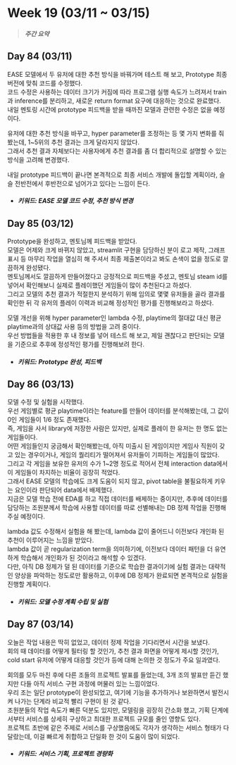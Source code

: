 Week 19 (03/11 ~ 03/15)
===
>  ##### 주간 요약
>  

Day 84 (03/11)
---
EASE 모델에서 두 유저에 대한 추천 방식을 바꿔가며 테스트 해 보고, Prototype 최종 버전에 맞춰 코드를 수정했다.  
코드 수정은 사용하는 데이터 크기가 커짐에 따라 프로그램 실행 속도가 느려져서 train과 inference를 분리하고, 새로운 return format 요구에 대응하는 것으로 완료했다.  
내일 멘토링 시간에 prototype 피드백을 받을 때까진 모델과 관련한 수정은 없을 예정이다.  

유저에 대한 추천 방식을 바꾸고, hyper parameter를 조정하는 등 몇 가지 변화를 줘 봤는데, 1~5위의 추천 결과는 크게 달라지지 않았다.  
그래서 추천 결과 자체보다는 사용자에게 추천 결과를 좀 더 합리적으로 설명할 수 있는 방식을 고려해 변경했다.  

내일 prototype 피드백이 끝나면 본격적으로 최종 서비스 개발에 돌입할 계획이라, 슬슬 전반전에서 후반전으로 넘어가고 있다는 느낌이 든다.  

+ ##### 키워드: EASE 모델 코드 수정, 추천 방식 변경

Day 85 (03/12)
---
Prototype을 완성하고, 멘토님께 피드백을 받았다.  
모델은 어제와 크게 바뀌지 않았고, streamlit 구현을 담당하신 분이 로고 제작, 그래프 표시 등 마무리 작업을 열심히 해 주셔서 최종 제출본이라고 봐도 손색이 없을 정도로 깔끔하게 완성됐다.  
멘토님께서도 깔끔하게 만들어졌다고 긍정적으로 피드백을 주셨고, 멘토님 steam id를 넣어서 확인해보니 실제로 플레이했던 게임들이 많이 추천된다고 하셨다.  
그리고 모델의 추천 결과가 적절한지 분석하기 위해 임의로 몇몇 유저들을 골라 결과를 확인한 뒤 각 유저의 플레이 이력과 비교해 정성적인 평가를 진행해보라고 하셨다.  

모델 개선을 위해 hyper parameter인 lambda 수정, playtime의 절대값 대신 평균 playtime과의 상대값 사용 등의 방법을 고려 중이다.  
우선 방법들을 적용한 후 내 정보를 넣어 테스트 해 보고, 제일 괜찮다고 판단되는 모델을 기준으로 추후에 정성적인 평가를 진행해보려 한다.  

+ ##### 키워드: Prototype 완성, 피드백

Day 86 (03/13)
---
모델 수정 및 실험을 시작했다.  
우선 게임별로 평균 playtime이라는 feature를 만들어 데이터를 분석해봤는데, 그 값이 0인 게임들이 1/6 정도 존재했다.  
즉, 게임을 사서 library에 저장한 사람은 있지만, 실제로 플레이 한 유저는 한 명도 없는 게임들이다.  
어떤 게임들인지 궁금해서 확인해봤는데, 아직 미출시 된 게임이지만 게임사 직원이 갖고 있는 경우이거나, 게임의 퀄리티가 떨어져서 유저들이 기피하는 게임들이 많았다.  
그리고 각 게임을 보유한 유저의 수가 1~2명 정도로 적어서 전체 interaction data에서 이 게임들이 차지하는 비율이 굉장히 적었다.  
그래서 EASE 모델의 학습에도 크게 도움이 되지 않고, pivot table을 불필요하게 키우는 요인이라 판단되어 data에서 배제했다.  
지금은 모델 학습 전에 EDA를 하고 직접 데이터를 배제하는 중이지만, 추후에 데이터를 담당하는 조원분께서 학습에 사용할 데이터를 따로 선별해내는 DB 정제 작업을 진행해주실 예정이다.  

lambda 값도 수정해서 실험을 해 봤는데, lambda 값이 줄어드니 이전보다 개인화 된 추천이 이루어지는 느낌을 받았다.  
lambda 값이 곧 regularization term을 의미하기에, 이전보다 데이터 패턴을 더 유연하게 학습해서 개인화가 된 것이라고 해석할 수 있겠다.  
다만, 아직 DB 정제가 덜 된 데이터를 기준으로 학습한 결과이기에 실험 결과는 대략적인 양상을 파악하는 정도로만 활용하고, 이후에 DB 정제가 완료되면 본격적으로 실험을 진행할 계획이다.  

+ ##### 키워드: 모델 수정 계획 수립 및 실험

Day 87 (03/14)
---
오늘은 작업 내용은 딱히 없었고, 데이터 정제 작업을 기다리면서 시간을 보냈다.  
회의 때 데이터를 어떻게 필터링 할 것인가, 추천 결과 화면을 어떻게 제시할 것인가, cold start 유저에 어떻게 대응할 것인가 등에 대해 논의한 것 정도가 주요 일과였다.  

회의를 모두 마친 후에 다른 조들의 프로젝트 발표를 들었는데, 3개 조의 발표만 듣긴 했지만 다들 아직 서비스 구현 과정에 머물러 있는 느낌이었다.  
우리 조는 일단 prototype이 완성되었고, 여기에 기능을 추가하거나 보완하면서 발전시켜 나가는 단계라 비교적 빨리 구현이 된 것 같다.  
조원분들의 작업 속도가 빠른 덕분도 있지만, 모델링을 굉장히 간소화 했고, 기획 단계에서부터 서비스를 상세히 구상하고 최대한 프로젝트 규모를 줄인 영향도 있다.  
프로젝트 초반에 같은 주제로 서비스를 구상했음에도 각자가 생각하는 서비스 형태가 다 달랐는데, 이걸 빠르게 취합하고 단일화 한 것이 도움이 많이 되었다.  

+ ##### 키워드: 서비스 기획, 프로젝트 경량화
